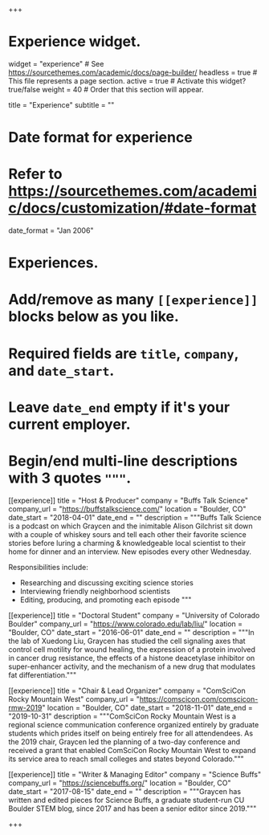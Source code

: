 +++
# Experience widget.
widget = "experience"  # See https://sourcethemes.com/academic/docs/page-builder/
headless = true  # This file represents a page section.
active = true  # Activate this widget? true/false
weight = 40  # Order that this section will appear.

title = "Experience"
subtitle = ""

# Date format for experience
#   Refer to https://sourcethemes.com/academic/docs/customization/#date-format
date_format = "Jan 2006"

# Experiences.
#   Add/remove as many `[[experience]]` blocks below as you like.
#   Required fields are `title`, `company`, and `date_start`.
#   Leave `date_end` empty if it's your current employer.
#   Begin/end multi-line descriptions with 3 quotes `"""`.
[[experience]]
  title = "Host & Producer"
  company = "Buffs Talk Science"
  company_url = "https://buffstalkscience.com/"
  location = "Boulder, CO"
  date_start = "2018-04-01"
  date_end = ""
  description = """Buffs Talk Science is a podcast on which Graycen and the inimitable Alison Gilchrist sit down with a couple of whiskey sours and tell each other their favorite science stories before luring a charming & knowledgeable local scientist to their home for dinner and an interview. New episodes every other Wednesday.
  
  Responsibilities include:
  
  * Researching and discussing exciting science stories
  * Interviewing friendly neighborhood scientists
  * Editing, producing, and promoting each episode
  """

[[experience]]
  title = "Doctoral Student"
  company = "University of Colorado Boulder"
  company_url = "https://www.colorado.edu/lab/liu/"
  location = "Boulder, CO"
  date_start = "2016-06-01"
  date_end = ""
  description = """In the lab of Xuedong Liu, Graycen has studied the cell signaling axes that control cell motility for wound healing, the expression of a protein involved in cancer drug resistance, the effects of a histone deacetylase inhibitor on super-enhancer activity, and the mechanism of a new drug that modulates fat differentiation."""
  
[[experience]]
  title = "Chair & Lead Organizer"
  company = "ComSciCon Rocky Mountain West"
  company_url = "https://comscicon.com/comscicon-rmw-2019"
  location = "Boulder, CO"
  date_start = "2018-11-01"
  date_end = "2019-10-31"
  description = """ComSciCon Rocky Mountain West is a regional science communication conference organized entirely by graduate students which prides itself on being entirely free for all attendendees. As the 2019 chair, Graycen led the planning of a two-day conference and received a grant that enabled ComSciCon Rocky Mountain West to expand its service area to reach small colleges and states beyond Colorado."""
  
[[experience]]
  title = "Writer & Managing Editor"
  company = "Science Buffs"
  company_url = "https://sciencebuffs.org/"
  location = "Boulder, CO"
  date_start = "2017-08-15"
  date_end = ""
  description = """Graycen has written and edited pieces for Science Buffs, a graduate student-run CU Boulder STEM blog, since 2017 and has been a senior editor since 2019."""

+++
